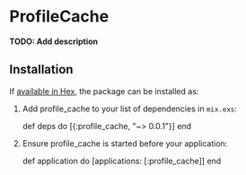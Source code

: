 # ProfileCache

**TODO: Add description**

## Installation

If [available in Hex](https://hex.pm/docs/publish), the package can be installed as:

  1. Add profile_cache to your list of dependencies in `mix.exs`:

        def deps do
          [{:profile_cache, "~> 0.0.1"}]
        end

  2. Ensure profile_cache is started before your application:

        def application do
          [applications: [:profile_cache]]
        end
